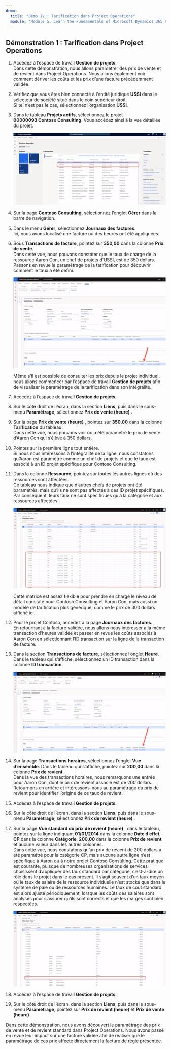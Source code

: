 ```yaml
---
demo:
  title: "Démo 1\_: Tarification dans Project Operations"
  module: 'Module 5: Learn the Fundamentals of Microsoft Dynamics 365 Project Operations'
---
```


## Démonstration 1 : Tarification dans Project Operations

1. Accédez à l’espace de travail **Gestion de projets**.  
    Dans cette démonstration, nous allons paramétrer des prix de vente et de revient dans Project Operations. Nous allons également voir comment dériver les coûts et les prix d’une facture précédemment validée.

1. Vérifiez que vous êtes bien connecté à l’entité juridique **USSI** dans le sélecteur de société situé dans le coin supérieur droit.  
    Si tel n’est pas le cas, sélectionnez l’organisation **USSI**.

1. Dans le tableau **Projets actifs**, sélectionnez le projet **00000093 Contoso Consulting**. Vous accédez ainsi à la vue détaillée du projet.

    ![Capture d’écran de l’espace de travail de gestion de projets où Contoso Consulting est mis en surbrillance dans le tableau Projets actifs.](./media/projops_prices_1_selecting_contoso_consulting.png)

1. Sur la page **Contoso Consulting**, sélectionnez l’onglet **Gérer** dans la barre de navigation.

1. Dans le menu **Gérer**, sélectionnez **Journaux des factures**.  
    Ici, nous avons localisé une facture où des heures ont été appliquées.

1. Sous **Transactions de facture**, pointez sur **350,00** dans la colonne **Prix de vente**.  
    Dans cette vue, nous pouvons constater que le taux de charge de la ressource Aaron Con, un chef de projets d’USSI, est de 350 dollars. Passons en revue le paramétrage de la tarification pour découvrir comment le taux a été défini.

    ![Capture d’écran d’un journal des factures où la valeur 350 est mise en surbrillance dans la colonne du prix de vente](./media/projops_prices_2_point_to_350.png)  

    Même s’il est possible de consulter les prix depuis le projet individuel, nous allons commencer par l’espace de travail **Gestion de projets** afin de visualiser le paramétrage de la tarification dans son intégralité.

1. Accédez à l’espace de travail **Gestion de projets**.

1. Sur le côté droit de l’écran, dans la section **Liens**, puis dans le sous-menu **Paramétrage**, sélectionnez **Prix de vente (heure)** .

1. Sur la page **Prix de vente (heure)** , pointez sur **350,00** dans la colonne **Tarification** du tableau.  
Dans cette vue, nous pouvons voir où a été paramétré le prix de vente d’Aaron Con qui s’élève à 350 dollars.

1. Pointez sur la première ligne tout entière.  
    Si nous nous intéressons à l’intégralité de la ligne, nous constatons qu’Aaron est paramétré comme un chef de projets et que le taux est associé à un ID projet spécifique pour Contoso Consulting.

1. Dans la colonne **Ressource**, pointez sur toutes les autres lignes où des ressources sont affectées.  
    Ce tableau nous indique que d’autres chefs de projets ont été paramétrés, mais qu’ils ne sont pas affectés à des ID projet spécifiques. Par conséquent, leurs taux ne sont spécifiques qu’à la catégorie et aux ressources affectées.

    ![Capture d’écran de la page Prix de vente (heure) où sont mises en surbrillance toutes les lignes du tableau où des ressources sont affectées.](./media/projops_prices_3_resources_table.png)  

    Cette matrice est assez flexible pour prendre en charge le niveau de détail constaté pour Contoso Consulting et Aaron Con, mais aussi un modèle de tarification plus générique, comme le prix de 300 dollars affiché ici.

1. Pour le projet Contoso, accédez à la page **Journaux des factures**.  
    En retournant à la facture validée, nous allons nous intéresser à la même transaction d’heures validée et passer en revue les coûts associés à Aaron Con en sélectionnant l’ID transaction sur la ligne de la transaction de facture.

1. Dans la section **Transactions de facture**, sélectionnez l’onglet **Heure**. Dans le tableau qui s’affiche, sélectionnez un ID transaction dans la colonne **ID transaction**.

    ![Capture d’écran de la page du journal des factures où la colonne ID transaction est mise en surbrillance.](./media/projops_prices_4_select_a_transaction_id.png)

1. Sur la page **Transactions horaires**, sélectionnez l’onglet **Vue d’ensemble**. Dans le tableau qui s’affiche, pointez sur **200,00** dans la colonne **Prix de revient**.  
    Dans la vue des transactions horaires, nous remarquons une entrée pour Aaron Con, dont le prix de revient associé est de 200 dollars. Retournons en arrière et intéressons-nous au paramétrage du prix de revient pour identifier l’origine de ce taux de revient.

1. Accédez à l’espace de travail **Gestion de projets**.

1. Sur le côté droit de l’écran, dans la section **Liens**, puis dans le sous-menu **Paramétrage**, sélectionnez **Prix de revient (heure)** .

1. Sur la page **Vue standard du prix de revient (heure)** , dans le tableau, pointez sur la ligne indiquant **01/01/2014** dans la colonne **Date d’effet**, **CP** dans la colonne **Catégorie**, **200,00** dans la colonne **Prix de revient** et aucune valeur dans les autres colonnes.  
    Dans cette vue, nous constatons qu’un prix de revient de 200 dollars a été paramétré pour la catégorie CP, mais aucune autre ligne n’est spécifique à Aaron ou à notre projet Contoso Consulting. Cette pratique est courante, puisque de nombreuses organisations de services choisissent d’appliquer des taux standard par catégorie, c’est-à-dire un rôle dans le projet dans le cas présent. Il s’agit souvent d’un taux moyen où le taux de salaire de la ressource individuelle n’est stocké que dans le système de paie ou de ressources humaines. Le taux de coût standard est alors ajusté périodiquement, lorsque les coûts des salaires sont analysés pour s’assurer qu’ils sont corrects et que les marges sont bien respectées.

    ![Capture d’écran du tableau Prix de revient (heure) où la ligne de la tarification CP est mise en surbrillance.](./media/projops_prices_5_cost_price_hour_table.png)

1. Accédez à l’espace de travail **Gestion de projets**.

1. Sur le côté droit de l’écran, dans la section **Liens**, puis dans le sous-menu **Paramétrage**, pointez sur **Prix de revient (heure)** et **Prix de vente (heure)** .  

Dans cette démonstration, nous avons découvert le paramétrage des prix de vente et de revient standard dans Project Operations. Nous avons passé en revue leur impact sur une facture validée afin de réaliser que le paramétrage de ces prix affecte directement la facture de régie présentée.
